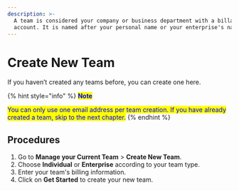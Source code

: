 ```yaml
---
description: >-
  A team is considered your company or business department with a billable
  account. It is named after your personal name or your enterprise's name.
---
```


# Create New Team

If you haven’t created any teams before, you can create one here.

{% hint style="info" %}
<mark style="color:blue;">**Note**</mark>

<mark style="color:blue;">You can only use one email address per team creation. If you have already created a team, skip to the next chapter.</mark>
{% endhint %}

## Procedures

1. Go to **Manage your Current Team** > **Create New Team**.
2. Choose **Individual** or **Enterprise** according to your team type.
3. Enter your team's billing information.
4. Click on **Get Started** to create your new team.

